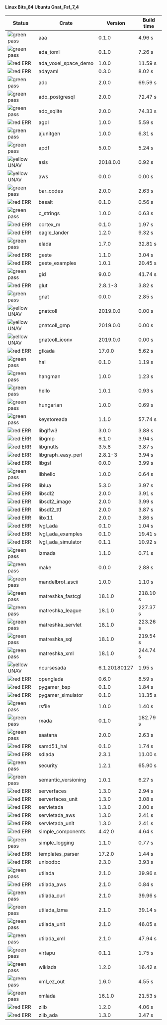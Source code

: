 #### Linux Bits_64 Ubuntu Gnat_Fsf_7_4

| Status | Crate | Version | Build time |
| --- | --- | --- | --- |
|![green](https://placehold.it/8/00aa00/000000?text=+) pass | aaa | 0.1.0 |  4.96 s |
|![green](https://placehold.it/8/00aa00/000000?text=+) pass | ada_toml | 0.1.0 |  7.26 s |
|![red](https://placehold.it/8/ff0000/000000?text=+) ERR  | ada_voxel_space_demo | 1.0.0 |  11.59 s |
|![red](https://placehold.it/8/ff0000/000000?text=+) ERR  | adayaml | 0.3.0 |  8.02 s |
|![green](https://placehold.it/8/00aa00/000000?text=+) pass | ado | 2.0.0 |  69.59 s |
|![green](https://placehold.it/8/00aa00/000000?text=+) pass | ado_postgresql | 2.0.0 |  72.47 s |
|![green](https://placehold.it/8/00aa00/000000?text=+) pass | ado_sqlite | 2.0.0 |  74.33 s |
|![red](https://placehold.it/8/ff0000/000000?text=+) ERR  | agpl | 1.0.0 |  5.59 s |
|![green](https://placehold.it/8/00aa00/000000?text=+) pass | ajunitgen | 1.0.0 |  6.31 s |
|![green](https://placehold.it/8/00aa00/000000?text=+) pass | apdf | 5.0.0 |  5.24 s |
|![yellow](https://placehold.it/8/ffbb00/000000?text=+) UNAV | asis | 2018.0.0 |  0.92 s |
|![yellow](https://placehold.it/8/ffbb00/000000?text=+) UNAV | aws | 0.0.0 |  0.00 s |
|![green](https://placehold.it/8/00aa00/000000?text=+) pass | bar_codes | 2.0.0 |  2.63 s |
|![red](https://placehold.it/8/ff0000/000000?text=+) ERR  | basalt | 0.1.0 |  0.56 s |
|![green](https://placehold.it/8/00aa00/000000?text=+) pass | c_strings | 1.0.0 |  0.63 s |
|![red](https://placehold.it/8/ff0000/000000?text=+) ERR  | cortex_m | 0.1.0 |  1.97 s |
|![red](https://placehold.it/8/ff0000/000000?text=+) ERR  | eagle_lander | 1.2.0 |  9.32 s |
|![green](https://placehold.it/8/00aa00/000000?text=+) pass | elada | 1.7.0 |  32.81 s |
|![red](https://placehold.it/8/ff0000/000000?text=+) ERR  | geste | 1.1.0 |  3.04 s |
|![red](https://placehold.it/8/ff0000/000000?text=+) ERR  | geste_examples | 1.0.1 |  20.45 s |
|![green](https://placehold.it/8/00aa00/000000?text=+) pass | gid | 9.0.0 |  41.74 s |
|![red](https://placehold.it/8/ff0000/000000?text=+) ERR  | glut | 2.8.1-3 |  3.82 s |
|![green](https://placehold.it/8/00aa00/000000?text=+) pass | gnat | 0.0.0 |  2.85 s |
|![yellow](https://placehold.it/8/ffbb00/000000?text=+) UNAV | gnatcoll | 2019.0.0 |  0.00 s |
|![yellow](https://placehold.it/8/ffbb00/000000?text=+) UNAV | gnatcoll_gmp | 2019.0.0 |  0.00 s |
|![yellow](https://placehold.it/8/ffbb00/000000?text=+) UNAV | gnatcoll_iconv | 2019.0.0 |  0.00 s |
|![red](https://placehold.it/8/ff0000/000000?text=+) ERR  | gtkada | 17.0.0 |  5.62 s |
|![green](https://placehold.it/8/00aa00/000000?text=+) pass | hal | 0.1.0 |  1.19 s |
|![green](https://placehold.it/8/00aa00/000000?text=+) pass | hangman | 1.0.0 |  1.23 s |
|![green](https://placehold.it/8/00aa00/000000?text=+) pass | hello | 1.0.1 |  0.93 s |
|![green](https://placehold.it/8/00aa00/000000?text=+) pass | hungarian | 1.0.0 |  0.69 s |
|![green](https://placehold.it/8/00aa00/000000?text=+) pass | keystoreada | 1.1.0 |  57.74 s |
|![red](https://placehold.it/8/ff0000/000000?text=+) ERR  | libglfw3 | 3.0.0 |  3.88 s |
|![red](https://placehold.it/8/ff0000/000000?text=+) ERR  | libgmp | 6.1.0 |  3.94 s |
|![red](https://placehold.it/8/ff0000/000000?text=+) ERR  | libgnutls | 3.5.8 |  3.87 s |
|![red](https://placehold.it/8/ff0000/000000?text=+) ERR  | libgraph_easy_perl | 2.8.1-3 |  3.94 s |
|![red](https://placehold.it/8/ff0000/000000?text=+) ERR  | libgsl | 0.0.0 |  3.99 s |
|![green](https://placehold.it/8/00aa00/000000?text=+) pass | libhello | 1.0.0 |  0.64 s |
|![red](https://placehold.it/8/ff0000/000000?text=+) ERR  | liblua | 5.3.0 |  3.97 s |
|![red](https://placehold.it/8/ff0000/000000?text=+) ERR  | libsdl2 | 2.0.0 |  3.91 s |
|![red](https://placehold.it/8/ff0000/000000?text=+) ERR  | libsdl2_image | 2.0.0 |  3.99 s |
|![red](https://placehold.it/8/ff0000/000000?text=+) ERR  | libsdl2_ttf | 2.0.0 |  3.87 s |
|![red](https://placehold.it/8/ff0000/000000?text=+) ERR  | libx11 | 2.0.0 |  3.86 s |
|![red](https://placehold.it/8/ff0000/000000?text=+) ERR  | lvgl_ada | 0.1.0 |  1.04 s |
|![red](https://placehold.it/8/ff0000/000000?text=+) ERR  | lvgl_ada_examples | 0.1.0 |  19.41 s |
|![red](https://placehold.it/8/ff0000/000000?text=+) ERR  | lvgl_ada_simulator | 0.1.1 |  10.92 s |
|![green](https://placehold.it/8/00aa00/000000?text=+) pass | lzmada | 1.1.0 |  0.71 s |
|![green](https://placehold.it/8/00aa00/000000?text=+) pass | make | 0.0.0 |  2.88 s |
|![green](https://placehold.it/8/00aa00/000000?text=+) pass | mandelbrot_ascii | 1.0.0 |  1.10 s |
|![green](https://placehold.it/8/00aa00/000000?text=+) pass | matreshka_fastcgi | 18.1.0 |  218.10 s |
|![green](https://placehold.it/8/00aa00/000000?text=+) pass | matreshka_league | 18.1.0 |  227.37 s |
|![green](https://placehold.it/8/00aa00/000000?text=+) pass | matreshka_servlet | 18.1.0 |  223.26 s |
|![green](https://placehold.it/8/00aa00/000000?text=+) pass | matreshka_sql | 18.1.0 |  219.54 s |
|![green](https://placehold.it/8/00aa00/000000?text=+) pass | matreshka_xml | 18.1.0 |  244.74 s |
|![yellow](https://placehold.it/8/ffbb00/000000?text=+) UNAV | ncursesada | 6.1.20180127 |  1.95 s |
|![red](https://placehold.it/8/ff0000/000000?text=+) ERR  | openglada | 0.6.0 |  8.59 s |
|![red](https://placehold.it/8/ff0000/000000?text=+) ERR  | pygamer_bsp | 0.1.0 |  1.84 s |
|![red](https://placehold.it/8/ff0000/000000?text=+) ERR  | pygamer_simulator | 0.1.0 |  11.35 s |
|![green](https://placehold.it/8/00aa00/000000?text=+) pass | rsfile | 1.0.0 |  1.40 s |
|![green](https://placehold.it/8/00aa00/000000?text=+) pass | rxada | 0.1.0 |  182.79 s |
|![green](https://placehold.it/8/00aa00/000000?text=+) pass | saatana | 2.0.0 |  2.63 s |
|![red](https://placehold.it/8/ff0000/000000?text=+) ERR  | samd51_hal | 0.1.0 |  1.74 s |
|![red](https://placehold.it/8/ff0000/000000?text=+) ERR  | sdlada | 2.3.1 |  11.00 s |
|![green](https://placehold.it/8/00aa00/000000?text=+) pass | security | 1.2.1 |  65.90 s |
|![green](https://placehold.it/8/00aa00/000000?text=+) pass | semantic_versioning | 1.0.1 |  6.27 s |
|![red](https://placehold.it/8/ff0000/000000?text=+) ERR  | serverfaces | 1.3.0 |  2.94 s |
|![red](https://placehold.it/8/ff0000/000000?text=+) ERR  | serverfaces_unit | 1.3.0 |  3.08 s |
|![red](https://placehold.it/8/ff0000/000000?text=+) ERR  | servletada | 1.3.0 |  2.00 s |
|![red](https://placehold.it/8/ff0000/000000?text=+) ERR  | servletada_aws | 1.3.0 |  2.41 s |
|![red](https://placehold.it/8/ff0000/000000?text=+) ERR  | servletada_unit | 1.3.0 |  2.41 s |
|![red](https://placehold.it/8/ff0000/000000?text=+) ERR  | simple_components | 4.42.0 |  4.64 s |
|![green](https://placehold.it/8/00aa00/000000?text=+) pass | simple_logging | 1.1.0 |  0.77 s |
|![red](https://placehold.it/8/ff0000/000000?text=+) ERR  | templates_parser | 17.2.0 |  1.44 s |
|![red](https://placehold.it/8/ff0000/000000?text=+) ERR  | unixodbc | 2.3.0 |  3.93 s |
|![green](https://placehold.it/8/00aa00/000000?text=+) pass | utilada | 2.1.0 |  39.96 s |
|![red](https://placehold.it/8/ff0000/000000?text=+) ERR  | utilada_aws | 2.1.0 |  0.84 s |
|![green](https://placehold.it/8/00aa00/000000?text=+) pass | utilada_curl | 2.1.0 |  39.96 s |
|![green](https://placehold.it/8/00aa00/000000?text=+) pass | utilada_lzma | 2.1.0 |  39.14 s |
|![green](https://placehold.it/8/00aa00/000000?text=+) pass | utilada_unit | 2.1.0 |  46.05 s |
|![green](https://placehold.it/8/00aa00/000000?text=+) pass | utilada_xml | 2.1.0 |  47.94 s |
|![green](https://placehold.it/8/00aa00/000000?text=+) pass | virtapu | 0.1.1 |  1.75 s |
|![green](https://placehold.it/8/00aa00/000000?text=+) pass | wikiada | 1.2.0 |  16.42 s |
|![green](https://placehold.it/8/00aa00/000000?text=+) pass | xml_ez_out | 1.6.0 |  4.55 s |
|![green](https://placehold.it/8/00aa00/000000?text=+) pass | xmlada | 16.1.0 |  21.53 s |
|![red](https://placehold.it/8/ff0000/000000?text=+) ERR  | zlib | 1.2.0 |  4.06 s |
|![red](https://placehold.it/8/ff0000/000000?text=+) ERR  | zlib_ada | 1.3.0 |  3.47 s |
